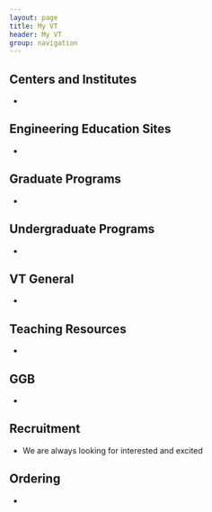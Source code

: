 ```yaml
---
layout: page
title: My VT
header: My VT
group: navigation
---
```


## Centers and Institutes

* 

## Engineering Education Sites

* 

## Graduate Programs

* 

## Undergraduate Programs

* 

## VT General

*  

## Teaching Resources

* 

## GGB

* 

## Recruitment

* We are always looking for interested and excited

## Ordering

* 


